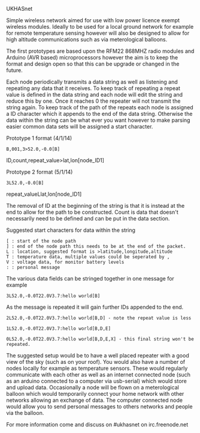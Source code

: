 UKHASnet

Simple wireless network aimed for use with low power licence exempt
wireless modules. Ideally to be used for a local ground network for
example for remote temperature sensing however will also be designed
to allow for high altitude communications such as via meterological
balloons.

The first prototypes are based upon the RFM22 868MHZ radio modules
and Arduino (AVR based) microprocessors however the aim is to keep 
the format and design open so that this can be upgrade or changed in 
the future.

Each node periodically transmits a data string as well as listening
and repeating any data that it receives. To keep track of repeating
a repeat value is defined in the data string and each node will
edit the string and reduce this by one. Once it reaches 0 the
repeater will not transmit the string again. To keep track of the 
path of the repeats each node is assigned a ID character which it
appends to the end of the data string. Otherwise the data within the
string can be what ever you want however to make parsing easier 
common data sets will be assigned a start character.

Prototype 1 format (4/1/14)

	B,001,3>52.0,-0.0[B]
ID,count,repeat_value>lat,lon[node_ID1]

Prototype 2 format (5/1/14)

	3L52.0,-0.0[B]
repeat_valueLlat,lon[node_ID1]
	
The removal of ID at the beginning of the string is that it is
instead at the end to allow for the path to be constructed. Count 
is data that doesn't necessarily need to be defined and can be 
put in the data section.

Suggested start characters for data within the string

	[ : start of the node path
 	] : end of the node path this needs to be at the end of the packet.
 	L : location, suggested format is >latitude,longitude,altitude
 	T : temperature data, multiple values could be seperated by ,
 	V : voltage data, for monitor battery levels
 	: : personal message

The various data fields can be stringed together in one message for 
example

	3L52.0,-0.0T22.0V3.7:hello world[B]

As the message is repeated it will gain further IDs appended to the end.

	2L52.0,-0.0T22.0V3.7:hello world[B,D] - note the repeat value is less

	1L52.0,-0.0T22.0V3.7:hello world[B,D,E]

	0L52.0,-0.0T22.0V3.7:hello world[B,D,E,X] - this final string won't be repeated.

The suggested setup would be to have a well placed repeater with a good 
view of the sky (such as on your roof). You would also have a number of 
nodes locally for example as temperature sensors. These would regularly 
communicate with each other as well as an internet connected node (such 
as an arduino connected to a computer via usb-serial) which would store 
and upload data. Occasionally a node will be flown on a meterological 
balloon which would temporarily connect your home network with other 
networks allowing an exchange of data. The computer connected node would 
allow you to send personal messages to others networks and people via the 
balloon.

For more information come and discuss on #ukhasnet on irc.freenode.net

